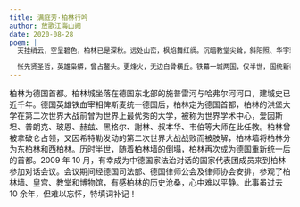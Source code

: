 ```yaml
---
title: 满庭芳·柏林行吟
author: 放歌江海山阙
date: 2020-08-28
poem: |
  天挂绡云，空呈碧色，柏林已是深秋。远处山峦，枫焰舞红绸。沉暗教堂尖耸，斜阳照、华宇琼楼。草坪上，孩童嬉戏，群鸟唱啾啾。

  怅先贤圣哲，英雄枭蟒，曾占鳌头。更烽火，无边白骨横丘。铁幕一城两国，仅半世，国统新都。经千载，乾坤转返，古阙续风流！
---
```


柏林为德国首都。柏林城坐落在德国东北部的施普雷河与哈弗尔河河口，建城史已近千年。德国英雄铁血宰相俾斯麦统一德国后，柏林定为德国首都，柏林的洪堡大学在第二次世界大战前曾为世界上最优秀的大学，被称为世界学术中心，爱因斯坦、普朗克、玻恩、赫玆、黑格尔、謝林、叔本华、韦伯等大师在此任教。柏林曾被拿破仑占领，又因希特勒发动的第二次世界大战战败而被肢解，柏林墙将柏林分为东柏林和西柏林。历时半世，随着柏林墙的倒塌，柏林再次成为德国重新统一后的首都。2009 年 10 月，有幸成为中德国家法治对话的国家代表团成员来到柏林参加对话会议。会议期间经德国司法部、德国律师公会及律师协会安排，参观了柏林墙、皇宫、教堂和博物馆，有感柏林的历史沧桑，心中难以平静。此事虽过去 10 余年，但难以忘怀，特填词补记！
